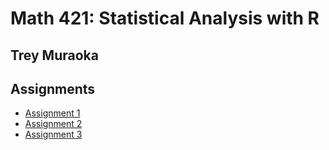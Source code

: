 # Math 421: Statistical Analysis with R

## Trey Muraoka

## Assignments

- [Assignment 1](assignment1.html)
- [Assignment 2](assignment2.html)
- [Assignment 3](assignment3.html)
